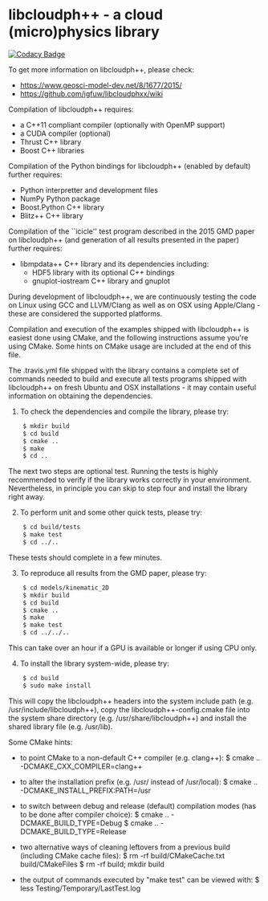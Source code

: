 libcloudph++ - a cloud (micro)physics library 
=======================================================================

[![Codacy Badge](https://api.codacy.com/project/badge/Grade/cfcac2a22361474da9daef82ad53bd88)](https://app.codacy.com/app/igfuw/libcloudphxx?utm_source=github.com&utm_medium=referral&utm_content=igfuw/libcloudphxx&utm_campaign=badger)

To get more information on libcloudph++, please check: 
  - https://www.geosci-model-dev.net/8/1677/2015/
  - https://github.com/igfuw/libcloudphxx/wiki

Compilation of libcloudph++ requires:
- a C++11 compliant compiler (optionally with OpenMP support)
- a CUDA compiler (optional)
- Thrust C++ library
- Boost C++ libraries

Compilation of the Python bindings for libcloudph++ (enabled
by default) further requires:
- Python interpretter and development files
- NumPy Python package
- Boost.Python C++ library
- Blitz++ C++ library

Compilation of the ``icicle'' test program described in the 
2015 GMD paper on libcloudph++ (and generation of all results
presented in the paper) further requires:
- libmpdata++ C++ library and its dependencies including:
  - HDF5 library with its optional C++ bindings
  - gnuplot-iostream C++ library and gnuplot

During development of libcloudph++, we are continuously testing
the code on Linux using GCC and LLVM/Clang as well as on OSX
using Apple/Clang - these are considered the supported platforms.

Compilation and execution of the examples shipped with libcloudph++ 
is easiest done using CMake, and the following instructions assume
you're using CMake. Some hints on CMake usage are included at the
end of this file.

The .travis.yml file shipped with the library contains a complete
set of commands needed to build and execute all tests programs
shipped with libcloudph++ on fresh Ubuntu and OSX installations -
it may contain useful information on obtaining the dependencies.

1. To check the dependencies and compile the library, please try:

```bash
    $ mkdir build
    $ cd build
    $ cmake ..
    $ make
    $ cd ..
```

The next two steps are optional test. Running the tests is highly
recommended to verify if the library works correctly in your 
environment. Nevertheless, in principle you can skip to step four
and install the library right away.
  
2. To perform unit and some other quick tests, please try:

```bash
    $ cd build/tests
    $ make test
    $ cd ../..
```

These tests should complete in a few minutes.

3. To reproduce all results from the GMD paper, please try:

```bash
    $ cd models/kinematic_2D
    $ mkdir build 
    $ cd build
    $ cmake ..
    $ make
    $ make test     
    $ cd ../../..
```

This can take over an hour if a GPU is available or longer if using
CPU only. 

4. To install the library system-wide, please try:

```bash
    $ cd build
    $ sudo make install
```

This will copy the libcloudph++ headers into the system include path
(e.g. /usr/include/libcloudph++), copy the libcloudph++-config.cmake 
file into the system share directory (e.g. /usr/share/libcloudph++) 
and install the shared library file (e.g. /usr/lib).

Some CMake hints:
- to point CMake to a non-default C++ compiler (e.g. clang++):
  $ cmake .. -DCMAKE_CXX_COMPILER=clang++ 

- to alter the installation prefix (e.g. /usr/ instead of /usr/local):
  $ cmake .. -DCMAKE_INSTALL_PREFIX:PATH=/usr

- to switch between debug and release (default) compilation modes 
  (has to be done after compiler choice):
  $ cmake .. -DCMAKE_BUILD_TYPE=Debug
  $ cmake .. -DCMAKE_BUILD_TYPE=Release
  
- two alternative ways of cleaning leftovers from a previous build 
  (including CMake cache files):
  $ rm -rf build/CMakeCache.txt build/CMakeFiles
  $ rm -rf build; mkdir build

- the output of commands executed by "make test" can be viewed with:
  $ less Testing/Temporary/LastTest.log


